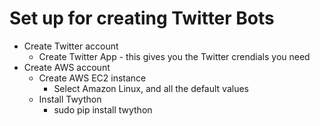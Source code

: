 
Set up for creating Twitter Bots
=====
* Create Twitter account
  * Create Twitter App - this gives you the Twitter crendials you need
* Create AWS account
  * Create AWS EC2 instance
    * Select Amazon Linux, and all the default values
  * Install Twython
    * sudo pip install twython


